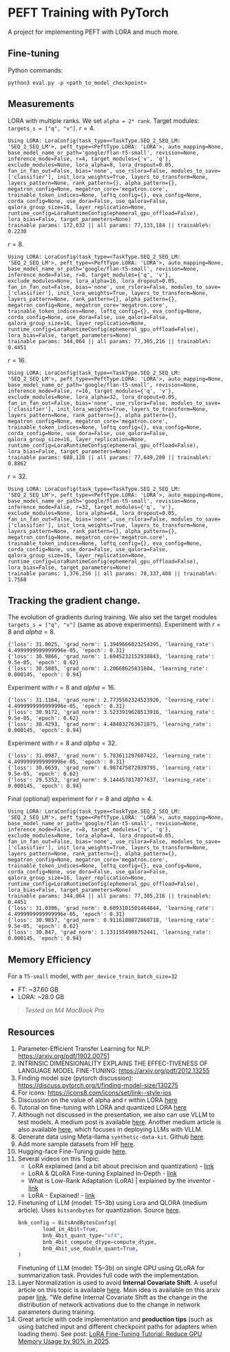 # PEFT Training with PyTorch

A project for implementing PEFT with LORA and much more.

## Fine-tuning

Python commands:

```
python3 eval.py -p <path_to_model_checkpoint>
```

## Measurements

LORA with multiple ranks.
We set `alpha = 2* rank`. Target modules: `targets_s = ["q", "v"]`.
$r=4$.
```
Using LORA: LoraConfig(task_type=<TaskType.SEQ_2_SEQ_LM: 'SEQ_2_SEQ_LM'>, peft_type=<PeftType.LORA: 'LORA'>, auto_mapping=None, base_model_name_or_path='google/flan-t5-small', revision=None, inference_mode=False, r=4, target_modules={'v', 'q'}, exclude_modules=None, lora_alpha=8, lora_dropout=0.05, fan_in_fan_out=False, bias='none', use_rslora=False, modules_to_save=['classifier'], init_lora_weights=True, layers_to_transform=None, layers_pattern=None, rank_pattern={}, alpha_pattern={}, megatron_config=None, megatron_core='megatron.core', trainable_token_indices=None, loftq_config={}, eva_config=None, corda_config=None, use_dora=False, use_qalora=False, qalora_group_size=16, layer_replication=None, runtime_config=LoraRuntimeConfig(ephemeral_gpu_offload=False), lora_bias=False, target_parameters=None)
trainable params: 172,032 || all params: 77,133,184 || trainable%: 0.2230
```
$r=8$.
```
Using LORA: LoraConfig(task_type=<TaskType.SEQ_2_SEQ_LM: 'SEQ_2_SEQ_LM'>, peft_type=<PeftType.LORA: 'LORA'>, auto_mapping=None, base_model_name_or_path='google/flan-t5-small', revision=None, inference_mode=False, r=8, target_modules={'q', 'v'}, exclude_modules=None, lora_alpha=16, lora_dropout=0.05, fan_in_fan_out=False, bias='none', use_rslora=False, modules_to_save=['classifier'], init_lora_weights=True, layers_to_transform=None, layers_pattern=None, rank_pattern={}, alpha_pattern={}, megatron_config=None, megatron_core='megatron.core', trainable_token_indices=None, loftq_config={}, eva_config=None, corda_config=None, use_dora=False, use_qalora=False, qalora_group_size=16, layer_replication=None, runtime_config=LoraRuntimeConfig(ephemeral_gpu_offload=False), lora_bias=False, target_parameters=None)
trainable params: 344,064 || all params: 77,305,216 || trainable%: 0.4451
```
$r=16$.
```
Using LORA: LoraConfig(task_type=<TaskType.SEQ_2_SEQ_LM: 'SEQ_2_SEQ_LM'>, peft_type=<PeftType.LORA: 'LORA'>, auto_mapping=None, base_model_name_or_path='google/flan-t5-small', revision=None, inference_mode=False, r=16, target_modules={'q', 'v'}, exclude_modules=None, lora_alpha=32, lora_dropout=0.05, fan_in_fan_out=False, bias='none', use_rslora=False, modules_to_save=['classifier'], init_lora_weights=True, layers_to_transform=None, layers_pattern=None, rank_pattern={}, alpha_pattern={}, megatron_config=None, megatron_core='megatron.core', trainable_token_indices=None, loftq_config={}, eva_config=None, corda_config=None, use_dora=False, use_qalora=False, qalora_group_size=16, layer_replication=None, runtime_config=LoraRuntimeConfig(ephemeral_gpu_offload=False), lora_bias=False, target_parameters=None)
trainable params: 688,128 || all params: 77,649,280 || trainable%: 0.8862
```
$r=32$.
```
Using LORA: LoraConfig(task_type=<TaskType.SEQ_2_SEQ_LM: 'SEQ_2_SEQ_LM'>, peft_type=<PeftType.LORA: 'LORA'>, auto_mapping=None, base_model_name_or_path='google/flan-t5-small', revision=None, inference_mode=False, r=32, target_modules={'q', 'v'}, exclude_modules=None, lora_alpha=64, lora_dropout=0.05, fan_in_fan_out=False, bias='none', use_rslora=False, modules_to_save=['classifier'], init_lora_weights=True, layers_to_transform=None, layers_pattern=None, rank_pattern={}, alpha_pattern={}, megatron_config=None, megatron_core='megatron.core', trainable_token_indices=None, loftq_config={}, eva_config=None, corda_config=None, use_dora=False, use_qalora=False, qalora_group_size=16, layer_replication=None, runtime_config=LoraRuntimeConfig(ephemeral_gpu_offload=False), lora_bias=False, target_parameters=None)
trainable params: 1,376,256 || all params: 78,337,408 || trainable%: 1.7568
```

## Tracking the gradient change.

The evolution of gradients during training. We also set the target modules `targets_s = ["q", "v"]` (same as above experiments).
Experiment with $r=8$ and $alpha=8$.
```
{'loss': 31.0025, 'grad_norm': 1.3949666023254395, 'learning_rate': 4.4999999999999996e-05, 'epoch': 0.31}                                                                               
{'loss': 30.9866, 'grad_norm': 1.6945232152938843, 'learning_rate': 9.5e-05, 'epoch': 0.62}                                                                                              
{'loss': 30.5885, 'grad_norm': 2.20668625831604, 'learning_rate': 0.000145, 'epoch': 0.94}
```

Experiment with $r=8$ and $alpha=16$.
```
{'loss': 31.1164, 'grad_norm': 2.7735562324523926, 'learning_rate': 4.4999999999999996e-05, 'epoch': 0.31}                                                                               
{'loss': 30.9172, 'grad_norm': 3.5233919620513916, 'learning_rate': 9.5e-05, 'epoch': 0.62}                                                                                              
{'loss': 30.4293, 'grad_norm': 4.484832763671875, 'learning_rate': 0.000145, 'epoch': 0.94}
```

Experiment with $r=8$ and $alpha=32$.
```
{'loss': 31.0987, 'grad_norm': 5.783611297607422, 'learning_rate': 4.4999999999999996e-05, 'epoch': 0.31}                                                                                
{'loss': 30.6659, 'grad_norm': 6.987475872039795, 'learning_rate': 9.5e-05, 'epoch': 0.62}                                                                                               
{'loss': 29.5352, 'grad_norm': 9.144457817077637, 'learning_rate': 0.000145, 'epoch': 0.94}
```

Final (optional) experiment for $r=8$ and $alpha=4$.
```
Using LORA: LoraConfig(task_type=<TaskType.SEQ_2_SEQ_LM: 'SEQ_2_SEQ_LM'>, peft_type=<PeftType.LORA: 'LORA'>, auto_mapping=None, base_model_name_or_path='google/flan-t5-small', revision=None, inference_mode=False, r=8, target_modules={'v', 'q'}, exclude_modules=None, lora_alpha=4, lora_dropout=0.05, fan_in_fan_out=False, bias='none', use_rslora=False, modules_to_save=['classifier'], init_lora_weights=True, layers_to_transform=None, layers_pattern=None, rank_pattern={}, alpha_pattern={}, megatron_config=None, megatron_core='megatron.core', trainable_token_indices=None, loftq_config={}, eva_config=None, corda_config=None, use_dora=False, use_qalora=False, qalora_group_size=16, layer_replication=None, runtime_config=LoraRuntimeConfig(ephemeral_gpu_offload=False), lora_bias=False, target_parameters=None)
trainable params: 344,064 || all params: 77,305,216 || trainable%: 0.4451
{'loss': 31.0306, 'grad_norm': 0.6093101501464844, 'learning_rate': 4.4999999999999996e-05, 'epoch': 0.31}                                                                               
{'loss': 30.9857, 'grad_norm': 0.9116100072860718, 'learning_rate': 9.5e-05, 'epoch': 0.62}                                                                                              
{'loss': 30.847, 'grad_norm': 1.1311554908752441, 'learning_rate': 0.000145, 'epoch': 0.94}
```

## Memory Efficiency

For a `T5-small` model, with `per_device_train_batch_size=32`
- FT: ~37.60 GB
- LORA: ~28.0 GB

> *Tested on M4 MacBook Pro*

## Resources

1. Parameter-Efficient Transfer Learning for NLP: https://arxiv.org/pdf/1902.00751
2. INTRINSIC DIMENSIONALITY EXPLAINS THE EFFEC-TIVENESS OF LANGUAGE MODEL FINE-TUNING: https://arxiv.org/pdf/2012.13255
3. Finding model size (pytorch discussion): https://discuss.pytorch.org/t/finding-model-size/130275
4. For icons: https://icons8.com/icons/set/link--style-ios
5. Discussion on the value of alpha and r within LORA [here](https://www.reddit.com/r/LocalLLaMA/comments/17pw7bv/eternal_question_what_rank_r_and_alpha_to_use_in/)
6. Tutorial on fine-tuning with LORA and quantized LORA [here](https://www.databricks.com/blog/efficient-fine-tuning-lora-guide-llms)
7. Although not discussed in the presentation, we also can use VLLM to test models. A medium post is available [here](https://medium.com/@yevhen.herasimov/serving-llama3-8b-on-cpu-using-vllm-d41e3f1731f7). Another medium article is also available [here](https://naman1011.medium.com/llm-deployment-with-vllm-62e9d912a638), which focuses in deploying LLMs with VLLM.
8. Generate data using Meta-llama `synthetic-data-kit`. Github [here](https://github.com/meta-llama/synthetic-data-kit?tab=readme-ov-file).
9. Add more sample datasets from HF [here](https://huggingface.co/datasets/sayakpaul/sample-datasets/tree/main).
10. Hugging-face Fine-Tuning guide [here](https://huggingface.co/docs/transformers/main/en/training).
11. Several videos on this Topic:
    -  LoRA explained (and a bit about precision and quantization) - [link](https://www.youtube.com/watch?v=t509sv5MT0w&t=438s)
    -   LoRA & QLoRA Fine-tuning Explained In-Depth - [link](https://www.youtube.com/watch?v=t1caDsMzWBk)
    -  What is Low-Rank Adaptation (LoRA) | explained by the inventor - [link](https://www.youtube.com/watch?v=DhRoTONcyZE)
    -  LoRA - Explained! - [link](https://www.youtube.com/watch?v=Bq9zqTJDsjg)
12. Finetuning of LLM (model: T5–3b) using Lora and QLORA (medium article). Uses `bitsandbytes` for quantization. Source [here](https://medium.com/@alishafique3/finetuning-of-llm-model-t5-3b-on-single-gpu-using-qlora-for-summarization-task-ac40ae7ae2ca).
    ```python
    bnb_config = BitsAndBytesConfig(
            load_in_4bit=True,
            bnb_4bit_quant_type="nf4",
            bnb_4bit_compute_dtype=compute_dtype,
            bnb_4bit_use_double_quant=True,
    )
    ```
    Finetuning of LLM (model: T5–3b) on single GPU using QLoRA for summarization task.
    Provides full code with the implementation.
13. Layer Normalization is used to avoid **Internal Covariate Shift**. A useful article on this topic is available [here](https://www.geeksforgeeks.org/deep-learning/internal-covariant-shift-problem-in-deep-learning/). Main idea is available on this arxiv paper [link](https://arxiv.org/pdf/1502.03167). "We define Internal Covariate Shift as the change in the distribution of network activations due to the change in network parameters during training.
14. Great article with code implementation and **production tips** (such as using batched input and different checkpoint paths for adapters when loading them). See post: [LoRA Fine-Tuning Tutorial: Reduce GPU Memory Usage by 90% in 2025](https://markaicode.com/lora-fine-tuning-tutorial-reduce-gpu-memory/).